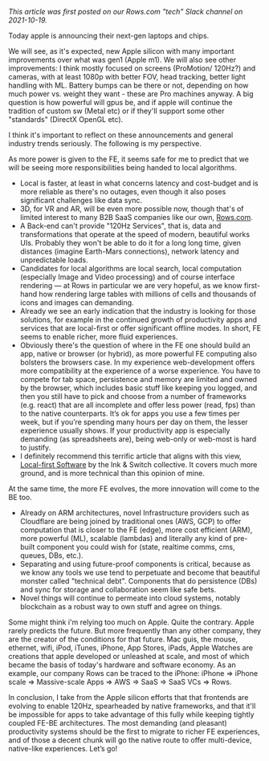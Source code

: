 _This article was first posted on our Rows.com "tech" Slack channel on 2021-10-19._

Today apple is announcing their next-gen laptops and chips. 

We will see, as it's expected, new Apple silicon with many important improvements over what was gen1 (Apple m1). We will also see other improvements: I think mostly focused on screens (ProMotion/ 120Hz?) and cameras, with at least 1080p with better FOV, head tracking, better light handling with ML. Battery bumps can be there or not, depending on how much power vs. weight they want - these are Pro machines anyway. A big question is how powerful will gpus be, and if apple will continue the tradition of custom sw (Metal etc) or if they'll support some other "standards" (DirectX OpenGL etc).

I think it's important to reflect on these announcements and general industry trends seriously. The following is my perspective.

As more power is given to the FE, it seems safe for me to predict that we will be seeing more responsibilities being handed to local algorithms. 

- Local is faster, at least in what concerns latency and cost-budget and is more reliable as there's no outages, even though it also poses significant challenges like data sync. 
- 3D, for VR and AR, will be even more possible now, though that's of limited interest to many B2B SaaS companies like our own, [Rows.com](rows.com). 
- A Back-end can't provide "120Hz Services", that is, data and transformations that operate at the speed of modern, beautiful works UIs. Probably they won't be able to do it for a long long time, given distances (imagine Earth-Mars connections), network latency and unpredictable loads.
- Candidates for local algorithms are local search, local computation (especially Image and Video processing) and of course interface rendering — at Rows in particular we are very hopeful, as we know first-hand how rendering large tables with millions of cells and thousands of icons and images can demanding. 
- Already we see an early indication that the industry is looking for those solutions, for example in the continued growth of productivity apps and services that are local-first or offer significant offline modes. In short, FE seems to enable richer, more fluid experiences. 
- Obviously there's the question of where in the FE one should build an app, native or browser (or hybrid), as more powerful FE computing also bolsters the browsers case. In my experience web-development offers more compatibility at the experience of a worse experience. You have to compete for tab space, persistence and memory are limited and owned by the browser, which includes basic stuff like keeping you logged, and then you still have to pick and choose from a number of frameworks (e.g. react) that are all incomplete and offer less power (read, fps) than to the native counterparts. It’s ok for apps you use a few times per week, but if you’re spending many hours per day on them, the lesser experience usually shows. If your productivity app is especially demanding (as spreadsheets are), being web-only or web-most is hard to justify.
- I definitely recommend this terrific article that aligns with this view, [Local-first Software](https://www.inkandswitch.com/local-first.html) by the Ink & Switch collective. It covers much more ground, and is more technical than this opinion of mine. 


At the same time, the more FE evolves, the more innovation will come to the BE too. 

- Already on ARM architectures, novel Infrastructure providers such as Cloudflare are being joined by traditional ones (AWS, GCP) to offer computation that is closer to the FE (edge), more cost efficient (ARM), more powerful (ML), scalable (lambdas) and literally any kind of pre-built component you could wish for (state, realtime comms, cms, queues, DBs, etc.). 
- Separating and using future-proof components is critical, because as we know any tools we use tend to perpetuate and become that beautiful monster called "technical debt". Components that do persistence (DBs) and sync for storage and collaboration seem like safe bets.
- Novel things will continue to permeate into cloud systems, notably blockchain as a robust way to own stuff and agree on things.

Some might think i'm relying too much on Apple. Quite the contrary. Apple rarely predicts the future. But more frequently than any other company, they are the creator of the conditions for that future. Mac guis, the mouse, ethernet, wifi, iPod, iTunes, iPhone, App Stores, iPads, Apple Watches are creations that apple developed or unleashed at scale, and most of which became the basis of today's hardware and software economy. As an example, our company Rows can be traced to the iPhone: iPhone => iPhone scale => Massive-scale Apps => AWS => SaaS => SaaS VCs => Rows. 

In conclusion, I take from the Apple silicon efforts that that frontends are evolving to enable 120Hz, spearheaded by native frameworks, and that it'll be impossible for apps to take advantage of this fully while keeping tightly coupled FE-BE architectures. The most demanding (and pleasant) productivity systems should be the first to migrate to richer FE experiences, and of those a decent chunk will go the native route to offer multi-device, native-like experiences. Let’s go!
